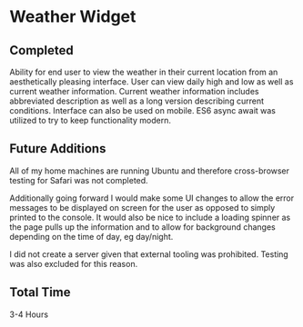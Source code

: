 # Weather Widget

## Completed

Ability for end user to view the weather in their current location from an aesthetically pleasing interface. User can view daily high and low as well as current weather information. Current weather information includes abbreviated description as well as a long version describing current conditions. Interface can also be used on mobile. ES6 async await was utilized to try to keep functionality modern.

## Future Additions

All of my home machines are running Ubuntu and therefore cross-browser testing for Safari was not completed.

Additionally going forward I would make some UI changes to allow the error messages to be displayed on screen for the user as opposed to simply printed to the console. It would also be nice to include a loading spinner as the page pulls up the information and to allow for background changes depending on the time of day, eg day/night.

I did not create a server given that external tooling was prohibited. Testing was also excluded for this reason. 

## Total Time

3-4 Hours
